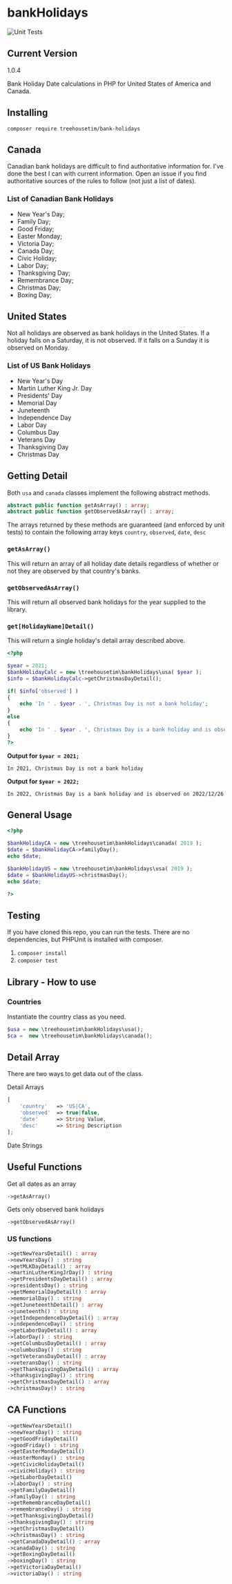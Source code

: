 # bankHolidays
![Unit Tests](https://github.com/treehousetim/bankHolidays/workflows/Unit%20Tests/badge.svg)

## Current Version

1.0.4

Bank Holiday Date calculations in PHP for United States of America and Canada.

## Installing

`composer require treehousetim/bank-holidays`

## Canada
Canadian bank holidays are difficult to find authoritative information for.  I've done the best I can with current information.  Open an issue if you find authoritative sources of the rules to follow (not just a list of dates). 

### List of Canadian Bank Holidays
* New Year's Day;
* Family Day;
* Good Friday;
* Easter Monday;
* Victoria Day;
* Canada Day;
* Civic Holiday;
* Labor Day;
* Thanksgiving Day;
* Remembrance Day;
* Christmas Day;
* Boxing Day;

## United States
Not all holidays are observed as bank holidays in the United States.
If a holiday falls on a Saturday, it is not observed. If it falls on a Sunday it is observed on Monday.

### List of US Bank Holidays

* New Year's Day
* Martin Luther King Jr. Day
* Presidents' Day
* Memorial Day
* Juneteenth
* Independence Day
* Labor Day
* Columbus Day
* Veterans Day
* Thanksgiving Day
* Christmas Day


## Getting Detail
Both `usa` and `canada` classes implement the following abstract methods.

```php
abstract public function getAsArray() : array;
abstract public function getObservedAsArray() : array;
```

The arrays returned by these methods are guaranteed (and enforced by unit tests) to contain the following array keys
`country`, `observed`, `date`, `desc`


### `getAsArray()`
This will return an array of all holiday date details regardless of whether or not they are observed by that country's banks.

### `getObservedAsArray()`
This will return all observed bank holidays for the year supplied to the library.

### `get[HolidayName]Detail()`
This will return a single holiday's detail array described above.


```php
<?php

$year = 2021;
$bankHolidayCalc = new \treehousetim\bankHolidays\usa( $year );
$info = $bankHolidayCalc->getChristmasDayDetail();

if( $info['observed'] )
{
	echo 'In ' . $year . ', Christmas Day is not a bank holiday';
}
else
{
	echo 'In ' . $year . ', Christmas Day is a bank holiday and is observed on ' . $info['date'];
}
?>
```

**Output for `$year = 2021;`**

`In 2021, Christmas Day is not a bank holiday`

**Output for `$year = 2022;`**

`In 2022, Christmas Day is a bank holiday and is observed on 2022/12/26`

## General Usage
```php
<?php

$bankHolidayCA = new \treehousetim\bankHolidays\canada( 2019 );
$date = $bankHolidayCA->familyDay();
echo $date;

$bankHolidayUS = new \treehousetim\bankHolidays\usa( 2019 );
$date = $bankHolidayUS->christmasDay();
echo $date;

?>
```

## Testing
If you have cloned this repo, you can run the tests.
There are no dependencies, but PHPUnit is installed with composer.

1. `composer install`
2. `composer test`



## Library - How to use

### Countries

Instantiate the country class as you need.

```php
$usa = new \treehousetim\bankHolidays\usa();
$ca =  new \treehousetim\bankHolidays\canada();
```

## Detail Array

There are two ways to get data out of the class.

Detail Arrays

```php
[
	'country'	=> 'US|CA',
	'observed'	=> true|false,
	'date'		=> String Value,
	'desc'		=> String Description
];
```

Date Strings


## Useful Functions

Get all dates as an array

`->getAsArray()`

Gets only observed bank holidays

`->getObservedAsArray()`


### US functions

```php
->getNewYearsDetail() : array
->newYearsDay() : string
->getMLKDayDetail() : array
->martinLutherKingJrDay() : string
->getPresidentsDayDetail() : array
->presidentsDay() : string
->getMemorialDayDetail() : array
->memorialDay() : string
->getJuneteenthDetail() : array
->juneteenth() : string
->getIndependenceDayDetail() : array
->independenceDay() : string
->getLaborDayDetail() : array
->laborDay() : string
->getColumbusDayDetail() : array
->columbusDay() : string
->getVeteransDayDetail() : array
->veteransDay() : string
->getThanksgivingDayDetail() : array
->thanksgivingDay() : string
->getChristmasDayDetail() : array
->christmasDay() : string
```

## CA Functions

```php
->getNewYearsDetail()
->newYearsDay() : string
->getGoodFridayDetail()
->goodFriday() : string
->getEasterMondayDetail()
->easterMonday() : string
->getCivicHolidayDetail()
->civicHoliday() : string
->getLaborDayDetail()
->laborDay() : string
->getFamilyDayDetail()
->familyDay() : string
->getRemembranceDayDetail()
->remembranceDay() : string
->getThanksgivingDayDetail()
->thanksgivingDay() : string
->getChristmasDayDetail()
->christmasDay() : string
->getCanadaDayDetail() : array
->canadaDay() : string
->getBoxingDayDetail()
->boxingDay() : string
->getVictoriaDayDetail()
->victoriaDay() : string
```
